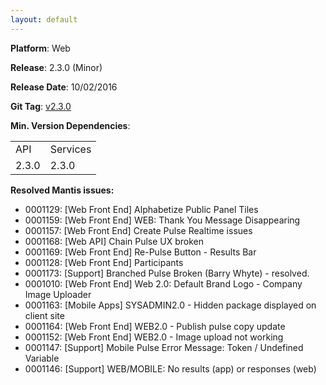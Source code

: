 ```yaml
---
layout: default
---
```


**Platform**: Web

**Release**: 2.3.0 (Minor)

**Release Date**: 10/02/2016

**Git Tag**: [v2.3.0](https://github.com/OnePulse/onepulse-v2-web/releases/tag/v2.3.0)

**Min. Version Dependencies**:

<table>
  <tr>
    <td>API</td>
    <td>Services</td>
  </tr>
  <tr>
    <td>2.3.0</td>
    <td>2.3.0</td>
  </tr>
</table>

**Resolved Mantis issues:**
*   0001129: [Web Front End] Alphabetize Public Panel Tiles
*   0001159: [Web Front End] WEB: Thank You Message Disappearing
*   0001157: [Web Front End] Create Pulse Realtime issues
*   0001168: [Web API] Chain Pulse UX broken
*   0001169: [Web Front End] Re-Pulse Button - Results Bar
*   0001128: [Web Front End] Participants
*   0001173: [Support] Branched Pulse Broken (Barry Whyte) - resolved.
*   0001010: [Web Front End] Web 2.0: Default Brand Logo - Company Image Uploader
*   0001163: [Mobile Apps] SYSADMIN2.0 - Hidden package displayed on client site
*   0001164: [Web Front End] WEB2.0 - Publish pulse copy update
*   0001152: [Web Front End] WEB2.0 - Image upload not working
*   0001147: [Support] Mobile Pulse Error Message: Token / Undefined Variable
*   0001146: [Support] WEB/MOBILE: No results (app) or responses (web)